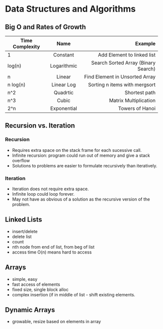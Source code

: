 # Data Structures and Algorithms

## Big O and Rates of Growth

| Time Complexity       | Name           | Example  |
| -------------         |:-------------: | -----:|
| 1                     | Constant | Add Element to linked list |
| log(n)                | Logarithmic      |   Search Sorted Array (Binary Search) |
| n | Linear          |    Find Element in Unsorted Array |
| n log(n)              | Linear Log | Sorting n items with mergsort |
| n^2                   | Quadrtic      |   Shortest path |
| n^3                   | Cubic      |    Matrix Multiplication |
| 2^n                   | Exponential | Towers of Hanoi |

## Recursion vs. Iteration

### Recursion
- Requires extra space on the stack frame for each sucessive call.
- Infinite recursion: program could run out of memory and give a stack overflow
- Solutions to problems are easier to formulate recursively than iteratively.

### Iteration
- Iteration does not require extra space.
- Infinite loop could loop forever.
- May not have as obvious of a solution as the recursive version of the problem.

## Linked Lists
- insert/delete
- delete list
- count
- nth node from end of list, from beg of list
- access time O(n) means hard to access

## Arrays
- simple, easy
- fast access of elements
- fixed size, single block alloc
- complex insertion (if in middle of list - shift existing elements.

## Dynamic Arrays
- growable, resize based on elements in array